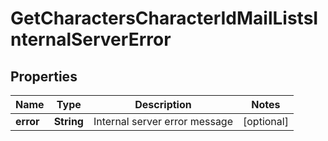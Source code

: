 
# GetCharactersCharacterIdMailListsInternalServerError

## Properties
Name | Type | Description | Notes
------------ | ------------- | ------------- | -------------
**error** | **String** | Internal server error message |  [optional]



